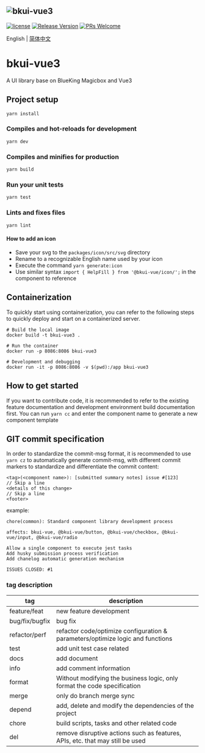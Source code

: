 ![bkui-vue3](docs/logo-en.png)
---

[![license](https://img.shields.io/badge/license-MIT-brightgreen.svg?style=flat)](https://github.com/TencentBlueKing/bkui-vue3/blob/master/LICENSE.txt) [![Release Version](https://img.shields.io/npm/v/bkui-vue.svg)](https://www.npmjs.com/package/bkui-vue) <!--[![month dowloads](http://img.shields.io/npm/dm/bkui-vue.svg)](https://npmcharts.com/compare/bkui-vue?minimal=true)--> [![PRs Welcome](https://img.shields.io/badge/PRs-welcome-brightgreen.svg)](https://github.com/TencentBlueKing/bkui-vue3/pulls)

English | [简体中文](README.md)

# bkui-vue3

A UI library base on BlueKing Magicbox and Vue3

## Project setup

```
yarn install
```

### Compiles and hot-reloads for development

```
yarn dev
```

### Compiles and minifies for production

```
yarn build
```

### Run your unit tests

```
yarn test
```

### Lints and fixes files

```
yarn lint
```

#### How to add an icon

* Save your svg to the `packages/icon/src/svg` directory
* Rename to a recognizable English name used by your icon
* Execute the command `yarn generate:icon`
* Use similar syntax `import { HelpFill } from '@bkui-vue/icon/';` in the component to reference

## Containerization

To quickly start using containerization, you can refer to the following steps to quickly deploy and start on a containerized server.
```
# Build the local image
docker build -t bkui-vue3 .

# Run the container
docker run -p 8086:8086 bkui-vue3

# Development and debugging
docker run -it -p 8086:8086 -v $(pwd):/app bkui-vue3
```

## How to get started

If you want to contribute code, it is recommended to refer to the existing feature documentation and development environment build documentation first. You can run `yarn cc` and enter the component name to generate a new component template

## GIT commit specification

In order to standardize the commit-msg format, it is recommended to use `yarn cz` to automatically generate commit-msg, with different commit markers to standardize and differentiate the commit content:

```
<tag>(<component name>): [submitted summary notes] issue #[123]
// Skip a line
<details of this change>
// Skip a line
<footer>
```

example:

```shell
chore(common): Standard component library development process

affects: bkui-vue, @bkui-vue/button, @bkui-vue/checkbox, @bkui-vue/input, @bkui-vue/radio

Allow a single component to execute jest tasks
Add husky submission process verification
Add chanelog automatic generation mechanism

ISSUES CLOSED: #1
```

### tag description

| tag           | description                                        |
| -------------- | ------------------------------------------- |
| feature/feat   | new feature development                                  |
| bug/fix/bugfix | bug fix                                     |
| refactor/perf  | refactor code/optimize configuration & parameters/optimize logic and functions       |
| test           | add unit test case related                        |
| docs           | add document                              |
| info           | add comment information              |
| format         | Without modifying the business logic, only format the code specification      |
| merge          | only do branch merge sync                            |
| depend         | add, delete and modify the dependencies of the project                      |
| chore          | build scripts, tasks and other related code                    |
| del            | remove disruptive actions such as features, APIs, etc. that may still be used |
